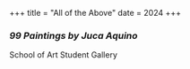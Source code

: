 +++
title = "All of the Above"
date = 2024
+++

### *99 Paintings by Juca Aquino*

School of Art Student Gallery


